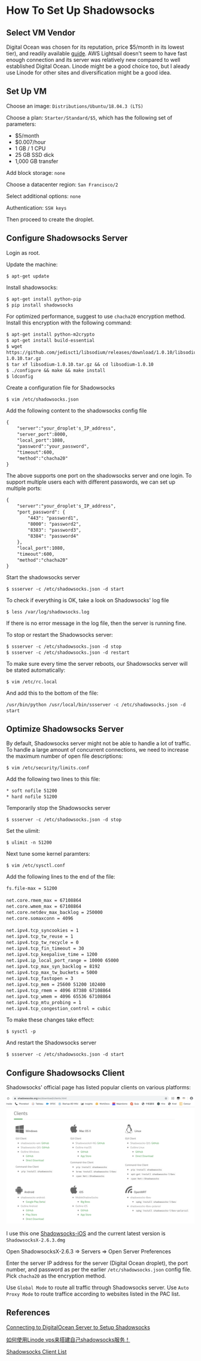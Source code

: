 # How To Set Up Shadowsocks

## Select VM Vendor

Digital Ocean was chosen for its reputation, price $5/month in its lowest tier), and readily available [guide](https://www.vpndada.com/how-to-setup-a-shadowsocks-server-on-digitalocean/). AWS Lightsail doesn't seem to have fast enough connection and its server was relatively new compared to well established Digital Ocean. Linode might be a good choice too, but I aleady use Linode for other sites and diversification might be a good idea.

## Set Up VM

Choose an image: `Distributions/Ubuntu/18.04.3 (LTS)`

Choose a plan: `Starter/Standard/$5`, which has the following set of parameters:

- $5/month
- $0.007/hour
- 1 GB / 1 CPU
- 25 GB SSD dick
- 1,000 GB transfer

Add block storage: `none`

Choose a datacenter region: `San Francisco/2`

Select additional options: `none`

Authentication: `SSH keys`

Then proceed to create the droplet. 

## Configure Shadowsocks Server

Login as root.

Update the machine:

```
$ apt-get update
```

Install shadowsocks:

```
$ apt-get install python-pip
$ pip install shadowsocks
```

For optimized performance, suggest to use `chacha20` encryption method. Install this encryption with the following command:

```
$ apt-get install python-m2crypto
$ apt-get install build-essential
$ wget https://github.com/jedisct1/libsodium/releases/download/1.0.10/libsodium-1.0.10.tar.gz
$ tar xf libsodium-1.0.10.tar.gz && cd libsodium-1.0.10
$ ./configure && make && make install
$ ldconfig
```

Create a configuration file for Shadowsocks

```
$ vim /etc/shadowsocks.json
```

Add the following content to the shadowsocks config file

```
{
    "server":"your_droplet's_IP_address",
    "server_port":8000,
    "local_port":1080,
    "password":"your_password",
    "timeout":600,
    "method":"chacha20"
}
```

The above supports one port on the shadowsocks server and one login. To support multiple users each with different passwords, we can set up multiple ports:

```
{
    "server":"your_droplet's_IP_address",
    "port_password": {
        "443": "password1",
        "8000": "password2",
        "8383": "password3",
        "8384": "password4"
    },
    "local_port":1080,
    "timeout":600,
    "method":"chacha20"
}
```

Start the shadowsocks server

```
$ ssserver -c /etc/shadowsocks.json -d start
```

To check if everything is OK, take a look on Shadowsocks' log file

```
$ less /var/log/shadowsocks.log
```

If there is no error message in the log file, then the server is running fine.

To stop or restart the Shadowsocks server:

```
$ ssserver -c /etc/shadowsocks.json -d stop
$ ssserver -c /etc/shadowsocks.json -d restart
```

To make sure every time the server reboots, our Shadowsocks server will be stated automatically:

```
$ vim /etc/rc.local
```

And add this to the bottom of the file:

```
/usr/bin/python /usr/local/bin/ssserver -c /etc/shadowsocks.json -d start
```

## Optimize Shadowsocks Server

By default, Shadowsocks server might not be able to handle a lot of traffic. To handle a large amount of concurrent connections, we need to increase the maximum number of open file descriptions:

```
$ vim /etc/security/limits.conf
```

Add the following two lines to this file:

```
* soft nofile 51200
* hard nofile 51200
```

Temporarily stop the Shadowsocks server

```
$ ssserver -c /etc/shadowsocks.json -d stop
```

Set the ulimit:

```
$ ulimit -n 51200
```

Next tune some kernel paramters:

```
$ vim /etc/sysctl.conf
```

Add the following lines to the end of the file:

```
fs.file-max = 51200

net.core.rmem_max = 67108864
net.core.wmem_max = 67108864
net.core.netdev_max_backlog = 250000
net.core.somaxconn = 4096

net.ipv4.tcp_syncookies = 1
net.ipv4.tcp_tw_reuse = 1
net.ipv4.tcp_tw_recycle = 0
net.ipv4.tcp_fin_timeout = 30
net.ipv4.tcp_keepalive_time = 1200
net.ipv4.ip_local_port_range = 10000 65000
net.ipv4.tcp_max_syn_backlog = 8192
net.ipv4.tcp_max_tw_buckets = 5000
net.ipv4.tcp_fastopen = 3
net.ipv4.tcp_mem = 25600 51200 102400
net.ipv4.tcp_rmem = 4096 87380 67108864
net.ipv4.tcp_wmem = 4096 65536 67108864
net.ipv4.tcp_mtu_probing = 1
net.ipv4.tcp_congestion_control = cubic
```

To make these changes take effect:

```
$ sysctl -p
```

And restart the Shadowsocks server

```
$ ssserver -c /etc/shadowsocks.json -d start
```

## Configure Shadowsocks Client

Shadowsocks' official page has listed popular clients on various platforms:

![Shadowsocks client list](assets/img/shadowsocks_clients.png)

I use this one [Shadowsocks-iOS](https://github.com/shadowsocks/shadowsocks-iOS/wiki/Shadowsocks-for-OSX-Help) and the current latest version is `ShadowsocksX-2.6.3.dmg`

Open ShadowsocksX-2.6.3 => Servers => Open Server Preferences

Enter the server IP address for the server (Digital Ocean droplet), the port number, and password as per the earlier `/etc/shadowsocks.json` config file. Pick `chacha20` as the encryption method.

Use `Global Mode` to route all traffic through Shadowsocks server. Use `Auto Proxy Mode` to route traffice according to websites listed in the PAC list. 

## References

[Connecting to DigitalOcean Server to Setup Shadowsocks](https://www.vpndada.com/how-to-setup-a-shadowsocks-server-on-digitalocean/)

[如何使用Linode vps来搭建自己shadowsocks服务！](https://steemit.com/vpn/@rickyshi/linode-vps-shadowsocks)

[Shadowsocks Client List](https://shadowsocks.org/en/download/clients.html)